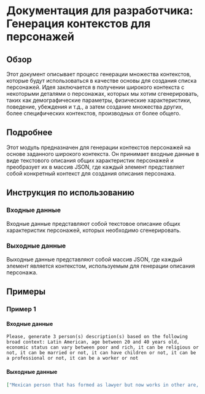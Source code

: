 # Документация для разработчика: Генерация контекстов для персонажей

## Обзор

Этот документ описывает процесс генерации множества контекстов, которые будут использоваться в качестве основы для создания списка персонажей. Идея заключается в получении широкого контекста с некоторыми деталями о персонажах, которых мы хотим сгенерировать, таких как демографические параметры, физические характеристики, поведение, убеждения и т.д., а затем создание множества других, более специфических контекстов, производных от более общего.

## Подробнее

Этот модуль предназначен для генерации контекстов персонажей на основе заданного широкого контекста. Он принимает входные данные в виде текстового описания общих характеристик персонажей и преобразует их в массив JSON, где каждый элемент представляет собой конкретный контекст для создания описания персонажа.

## Инструкция по использованию

### Входные данные

Входные данные представляют собой текстовое описание общих характеристик персонажей, которых необходимо сгенерировать.

### Выходные данные

Выходные данные представляют собой массив JSON, где каждый элемент является контекстом, используемым для генерации описания персонажа.

## Примеры

### Пример 1

#### Входные данные

```
Please, generate 3 person(s) description(s) based on the following broad context: Latin American, age between 20 and 40 years old, economic status can vary between poor and rich, it can be religious or not, it can be married or not, it can have children or not, it can be a professional or not, it can be a worker or not
```

#### Выходные данные

```json
["Mexican person that has formed as lawyer but now works in other are, is single, like sports and movies", "Create a Brazilian person that is a doctor, like pets and the nature and love heavy metal.", "Create a Colombian person that is a lawyer, like to read and drink coffee and is married with 2 children."]